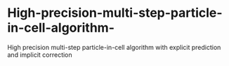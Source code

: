 # High-precision-multi-step-particle-in-cell-algorithm-
High precision multi-step particle-in-cell algorithm with explicit prediction and implicit correction
